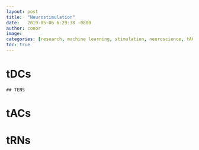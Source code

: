 ```yaml
---
layout: post
title:  "Neurostimulation"
date:   2019-05-06 6:29:38 -0800
author: conor
image: 
categories: [research, machine learning, stimulation, neuroscience, tACs, tDCs, tRNs]
toc: true
---
```


# tDCs
	## TENS

# tACs

# tRNs



